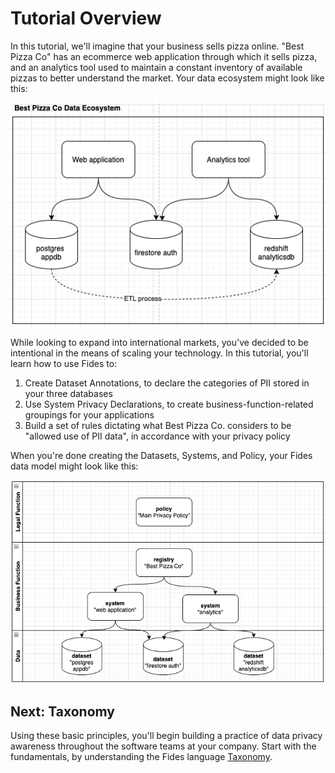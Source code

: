 # Tutorial Overview

In this tutorial, we'll imagine that your business sells pizza online. "Best Pizza Co" has an ecommerce web application through which it sells pizza, and an analytics tool used to maintain a constant inventory of available pizzas to better understand the market. Your data ecosystem might look like this:

![Best Pizza Co's Data Ecosystem](../img/BestPizzaCo_DataEcosystem.png)

While looking to expand into international markets, you've decided to be intentional in the means of scaling your technology.  In this tutorial, you'll learn how to use Fides to:

1. Create Dataset Annotations, to declare the categories of PII stored in your three databases
2. Use System Privacy Declarations, to create business-function-related groupings for your applications
3. Build a set of rules dictating what Best Pizza Co. considers to be "allowed use of PII data", in accordance with your privacy policy

When you're done creating the Datasets, Systems, and Policy, your Fides data model might look like this:

![Best Pizza Co's modeled in Fides](../img/BestPizzaCo_FidesModel.png)

## Next: Taxonomy

Using these basic principles, you'll begin building a practice of data privacy awareness throughout the software teams at your company. Start with the fundamentals, by understanding the Fides language [Taxonomy](taxonomy.md).
